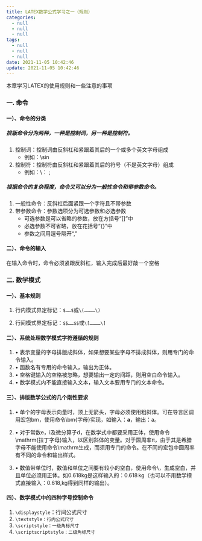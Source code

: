 ```yaml
---
title: LATEX数学公式学习之一（规则）
categories: 
  - null
  - null
  - null
tags:
  - null
  - null
  - null
date: 2021-11-05 10:42:46
update: 2021-11-05 10:42:46
---
```


本章学习LATEX的使用规则和一些注意的事项



<!-- more -->

### 一. 命令

#### 一）、命令的分类

##### 排版命令分为两种，一种是控制词，另一种是控制符。

1. 控制词：控制词由反斜杠和紧跟着其后的一个或多个英文字母组成
   - 例如：\sin
2. 控制符：控制符由反斜杠和紧跟着其后的符号（不是英文字母）组成
   - 例如：\： \;

##### 根据命令的复杂程度，命令又可以分为一般性命令和带参数命令。

1. 一般性命令：反斜杠后面紧跟一个字符且不带参数
2. 带参数命令：参数选项分为可选参数和必选参数
   - 可选参数是可以省略的参数，放在方括号“[]”中
   - 必选参数不可省略，放在花括号“{}”中
   - 参数之间用逗号隔开“,”

#### 二）、命令的输入

在输入命令时，命令必须紧跟反斜杠，输入完成后最好敲一个空格



### 二. 数学模式

####  一）、基本规则



1. 行内模式界定标记：`$……$`或`\(…………\)`

2. 行间模式界定标记：`$$……$$`或`\[…………\]`

   

#### 二）、系统处理数学模式字符遵循的规则



1. • 表示变量的字母排版成斜体，如果想要某些字母不排成斜体，则用专门的命令输入。
2. • 函数名有专用的命令输入，输出为正体。
3. • 空格键输入的空格被忽略，想要输出一定的间距，则用空白命令输入。
4. • 数学模式内不能直接输入文本，输入文本要用专门的文本命令。



#### 三）、排版数学公式的几个刚性要求



1. • 单个的字母表示向量时，顶上无箭头，字母必须使用粗斜体。可在导言区调用宏包bm，使用命令\bm{字母}实现，如输入：$\bm{a}$，输出：a。

2. • 对于常数e，i及微分算子d，在数学式中都要采用正体，使用命令\mathrm{拉丁字母}输入，以区别斜体的变量。对于圆周率π，由于其是希腊字母不能使用命令\mathrm生成，而须用专门的命令。在不同的宏包中圆周率有不同的命令和输出样式。

3. • 数值带单位时，数值和单位之间要有较小的空白，使用命令\，生成空白，并且单位必须用正体。如0.618kg是这样输入的：$0.618\,\mathrm{kg}$（也可以不用数学模式直接输入：0.618\,kg得到同样的输出）。

   

#### 四）、数学模式中的四种字号控制命令



1. `\displaystyle`：行间公式尺寸
2. `\textstyle：行内公式尺寸`
3. `\scriptstyle：一级角标尺寸`
4. `\scriptscriptstyle：二级角标尺寸`


